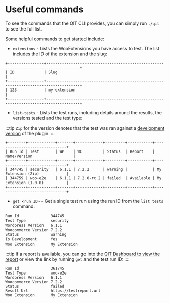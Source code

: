 # Useful commands

To see the commands that the QIT CLI provides, you can simply run `./qit` to see the full list.

Some helpful commands to get started include:

- `extensions` - Lists the WooExtensions you have access to test. The list includes the ID of the extension and the slug:

```shell
+----------------+-------------------------------------------------------------------------------------+
| ID             | Slug                                                                                |
+----------------+-------------------------------------------------------------------------------------+
| 123            | my-extension                                                                        |
+----------------+-------------------------------------------------------------------------------------+
```

- `list-tests` - Lists the test runs, including details around the results, the versions tested and the test type:

:::tip
`Zip` for the version denotes that the test was ran against a [development version](cli/running-tests.md#testing-development-builds) of the plugin.
:::

```shell
+--------+------------+-------+------------+---------+-----------+-------------------------------+
| Run Id | Test       | WP    | WC         | Status  | Report    | Name/Version                  |
+--------+------------+-------+------------+---------+-----------+-------------------------------+
| 344745 | security   | 6.1.1 | 7.2.2      | warning |           | My Extension (Zip)            |
| 344759 | woo-e2e    | 6.1.1 | 7.2.0-rc.2 | failed  | Available | My Extension (1.0.0)          |
+--------+------------+-------+------------+---------+-----------+-------------------------------+
```

- `get <run ID>` - Get a single test run using the run ID from the `list tests` command:

```bash
Run Id              344745
Test Type           security
Wordpress Version   6.1.1
Woocommerce Version 7.2.2
Status              warning
Is Development      Yes
Woo Extension       My Extension
```

:::tip
If a report is available, you can go into the [QIT Dashboard to view the report](dashboard/viewing-test-results.md#viewing-result-logs) or view the link by running `get` and the test run ID:
:::

```shell
Run Id              361745
Test Type           woo-e2e
Wordpress Version   6.1.1
Woocommerce Version 7.2.2
Status              failed
Result Url          https://testreport.url
Woo Extension       My Extension
```
